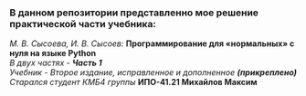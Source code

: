 ### В данном репозитории представленно мое решение практической части учебника:   
_М. В. Сысоева, И. В. Сысоев:_ __Программирование для «нормальных» с нуля на языке Python__    
_В двух частях - __Часть 1___    
_Учебник - Второе издание, исправленное и дополненное __(прикреплено)___    
_Старался студент КМБ4 группы_ __ИПО-41.21 Михайлов Максим__
